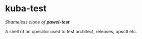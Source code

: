 # kuba-test

_Shameless clone of **pawel-test**_

A shell of an operator used to test architect, releases, opsctl etc.

